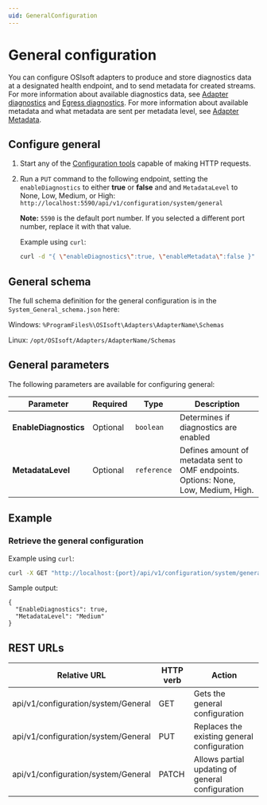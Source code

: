 ```yaml
---
uid: GeneralConfiguration
---
```


# General configuration

You can configure OSIsoft adapters to produce and store diagnostics data at a designated health endpoint, and to send metadata for created streams.
For more information about available diagnostics data, see [Adapter diagnostics](xref:AdapterDiagnostics) and [Egress diagnostics](xref:EgressDiagnostics).
For more information about available metadata and what metadata are sent per metadata level, see [Adapter Metadata](xref:AdapterMetadata).

## Configure general

1. Start any of the [Configuration tools](xref:ConfigurationTools) capable of making HTTP requests.
2. Run a `PUT` command to the following endpoint, setting the `enableDiagnostics` to either **true** or **false** and and `MetadataLevel` to None, Low, Medium, or High: `http://localhost:5590/api/v1/configuration/system/general`

   **Note:** `5590` is the default port number. If you selected a different port number, replace it with that value.

   Example using `curl`:

   ```bash
   curl -d "{ \"enableDiagnostics\":true, \"enableMetadata\":false }" -X PUT "http://localhost:5590/api/v1/configuration/system/general"
   ```

## General schema

The full schema definition for the general configuration is in the `System_General_schema.json` here:

Windows: `%ProgramFiles%\OSIsoft\Adapters\AdapterName\Schemas`

Linux: `/opt/OSIsoft/Adapters/AdapterName/Schemas`

## General parameters

The following parameters are available for configuring general:

| Parameter             | Required | Type    | Description |
| ---------             | -------- | ------- | ----------- |
| **EnableDiagnostics** | Optional | `boolean` | Determines if diagnostics are enabled |
| **MetadataLevel** | Optional | `reference` | Defines amount of metadata sent to OMF endpoints. Options: None, Low, Medium, High. |

## Example

### Retrieve the general configuration

Example using `curl`:

```bash
curl -X GET "http://localhost:{port}/api/v1/configuration/system/general"
```

Sample output:

```code
{
  "EnableDiagnostics": true,
  "MetadataLevel": "Medium"
}
```

## REST URLs

| Relative URL                            | HTTP verb | Action                                          |
| --------------------------------------- | --------- | ----------------------------------------------- |
| api/v1/configuration/system/General  | GET       | Gets the general configuration             |
| api/v1/configuration/system/General  | PUT       | Replaces the existing general configuration |
| api/v1/configuration/system/General  | PATCH       | Allows partial updating of general configuration
